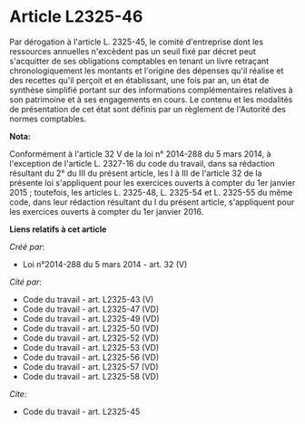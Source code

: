 # Article L2325-46

Par dérogation à l'article L. 2325-45, le comité d'entreprise dont les ressources annuelles n'excèdent pas un seuil fixé par
décret peut s'acquitter de ses obligations comptables en tenant un livre retraçant chronologiquement les montants et
l'origine des dépenses qu'il réalise et des recettes qu'il perçoit et en établissant, une fois par an, un état de synthèse
simplifié portant sur des informations complémentaires relatives à son patrimoine et à ses engagements en cours. Le contenu
et les modalités de présentation de cet état sont définis par un règlement de l'Autorité des normes comptables.

**Nota:**

Conformément à l'article 32 V de la loi n° 2014-288 du 5 mars 2014, à l'exception de l'article L. 2327-16 du code du travail,
dans sa rédaction résultant du 2° du III du présent article, les I à III de l'article 32 de la présente loi s'appliquent pour
les exercices ouverts à compter du 1er janvier 2015 ; toutefois, les articles L. 2325-48, L. 2325-54 et L. 2325-55 du même
code, dans leur rédaction résultant du I du présent article, s'appliquent pour les exercices ouverts à compter du 1er janvier
2016.

**Liens relatifs à cet article**

_Créé par_:

  - Loi n°2014-288 du 5 mars 2014 - art. 32 (V)

_Cité par_:

  - Code du travail - art. L2325-43 (V)
  - Code du travail - art. L2325-47 (VD)
  - Code du travail - art. L2325-49 (VD)
  - Code du travail - art. L2325-50 (VD)
  - Code du travail - art. L2325-52 (VD)
  - Code du travail - art. L2325-53 (VD)
  - Code du travail - art. L2325-56 (VD)
  - Code du travail - art. L2325-57 (VD)
  - Code du travail - art. L2325-58 (VD)

_Cite_:

  - Code du travail - art. L2325-45
